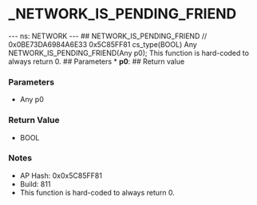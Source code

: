 # _NETWORK_IS_PENDING_FRIEND

--- ns: NETWORK --- ## NETWORK_IS_PENDING_FRIEND  // 0x0BE73DA6984A6E33 0x5C85FF81 cs_type(BOOL) Any NETWORK_IS_PENDING_FRIEND(Any p0);  This function is hard-coded to always return 0.  ## Parameters * **p0**:  ## Return value

### Parameters
* Any p0

### Return Value
* BOOL

### Notes
* AP Hash: 0x0x5C85FF81
* Build: 811
* This function is hard-coded to always return 0.

